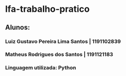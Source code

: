 # lfa-trabalho-pratico

## Alunos:
### Luiz Gustavo Pereira Lima Santos | 1191102839
### Matheus Rodrigues dos Santos | 1191121183

### Linguagem utilizada: Python
